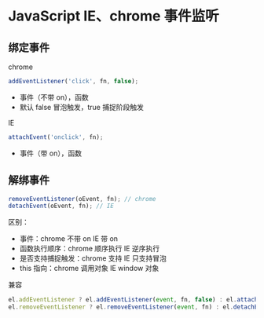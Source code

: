 # JavaScript IE、chrome 事件监听

## 绑定事件

chrome

```js
addEventListener('click', fn, false);
```

- 事件（不带 on），函数
- 默认 false 冒泡触发，true 捕捉阶段触发

IE

```js
attachEvent('onclick', fn);
```

- 事件（带 on），函数

## 解绑事件

```js
removeEventListener(oEvent, fn); // chrome
detachEvent(oEvent, fn); // IE
```

区别：

- 事件：chrome 不带 on IE 带 on
- 函数执行顺序：chrome 顺序执行 IE 逆序执行
- 是否支持捕捉触发：chrome 支持 IE 只支持冒泡
- this 指向：chrome 调用对象 IE window 对象

兼容

```js
el.addEventListener ? el.addEventListener(event, fn, false) : el.attachEvent('on' + event, fn);
el.removeEventListener ? el.removeEventListener(event, fn) : el.detachEvent('on' + event, fn);
```
